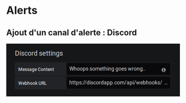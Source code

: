 # Alerts

## Ajout d'un canal d'alerte : Discord

!['Alert config'](https://github.com/BouBooo/AdminBDD/blob/master/img/alert_1.PNG "Alert")
